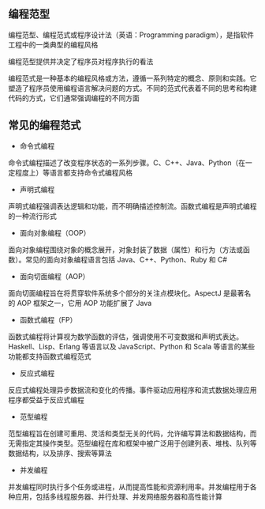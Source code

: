 ## 编程范型

编程范型、编程范式或程序设计法（英语：Programming paradigm），是指软件工程中的一类典型的编程风格

编程范型提供并决定了程序员对程序执行的看法

编程范式是一种基本的编程风格或方法，遵循一系列特定的概念、原则和实践。它塑造了程序员使用编程语言解决问题的方式。不同的范式代表着不同的思考和构建代码的方式，它们通常强调编程的不同方面

## 常见的编程范式

- 命令式编程

命令式编程描述了改变程序状态的一系列步骤。C、C++、Java、Python（在一定程度上）等语言都支持命令式编程风格

- 声明式编程

声明式编程强调表达逻辑和功能，而不明确描述控制流。函数式编程是声明式编程的一种流行形式

- 面向对象编程（OOP）

面向对象编程围绕对象的概念展开，对象封装了数据（属性）和行为（方法或函数）。常见的面向对象编程语言包括 Java、C++、Python、Ruby 和 C#

- 面向切面编程（AOP）

面向切面编程旨在将贯穿软件系统多个部分的关注点模块化。AspectJ 是最著名的 AOP 框架之一，它用 AOP 功能扩展了 Java

- 函数式编程（FP）

函数式编程将计算视为数学函数的评估，强调使用不可变数据和声明式表达。Haskell、Lisp、Erlang 等语言以及 JavaScript、Python 和 Scala 等语言的某些功能都支持函数式编程范式

- 反应式编程

反应式编程处理异步数据流和变化的传播。事件驱动应用程序和流式数据处理应用程序都受益于反应式编程

- 范型编程

范型编程旨在创建可重用、灵活和类型无关的代码，允许编写算法和数据结构，而无需指定其操作类型。范型编程在库和框架中被广泛用于创建列表、堆栈、队列等数据结构，以及排序、搜索等算法

- 并发编程

并发编程同时执行多个任务或进程，从而提高性能和资源利用率。并发编程用于各种应用，包括多线程服务器、并行处理、并发网络服务器和高性能计算